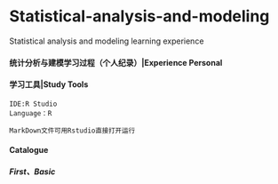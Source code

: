 # Statistical-analysis-and-modeling
Statistical analysis and modeling learning experience


#### 统计分析与建模学习过程（个人纪录）|Experience Personal

#### 学习工具|Study Tools
```
IDE:R Studio
Language：R
```

```
MarkDown文件可用Rstudio直接打开运行
```

#### Catalogue
##### First、Basic
